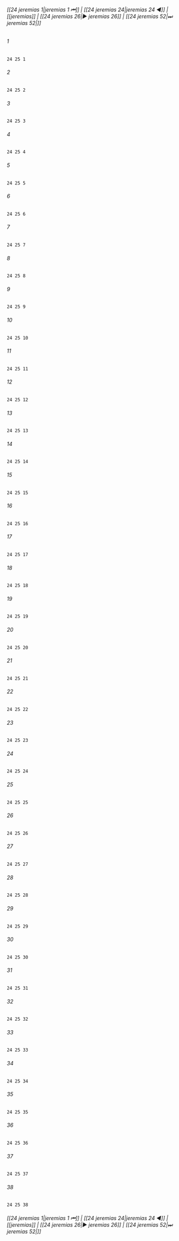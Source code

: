 
###### [[24 jeremias 1|jeremias 1 ⏮]] | [[24 jeremias 24|jeremias 24 ◀]] | [[jeremias]] | [[24 jeremias 26|▶ jeremias 26]] | [[24 jeremias 52|⏭ jeremias 52|]]

###### 1
``` verse
24 25 1 
```
###### 2
``` verse
24 25 2 
```
###### 3
``` verse
24 25 3 
```
###### 4
``` verse
24 25 4 
```
###### 5
``` verse
24 25 5 
```
###### 6
``` verse
24 25 6 
```
###### 7
``` verse
24 25 7 
```
###### 8
``` verse
24 25 8 
```
###### 9
``` verse
24 25 9 
```
###### 10
``` verse
24 25 10 
```
###### 11
``` verse
24 25 11 
```
###### 12
``` verse
24 25 12 
```
###### 13
``` verse
24 25 13 
```
###### 14
``` verse
24 25 14 
```
###### 15
``` verse
24 25 15 
```
###### 16
``` verse
24 25 16 
```
###### 17
``` verse
24 25 17 
```
###### 18
``` verse
24 25 18 
```
###### 19
``` verse
24 25 19 
```
###### 20
``` verse
24 25 20 
```
###### 21
``` verse
24 25 21 
```
###### 22
``` verse
24 25 22 
```
###### 23
``` verse
24 25 23 
```
###### 24
``` verse
24 25 24 
```
###### 25
``` verse
24 25 25 
```
###### 26
``` verse
24 25 26 
```
###### 27
``` verse
24 25 27 
```
###### 28
``` verse
24 25 28 
```
###### 29
``` verse
24 25 29 
```
###### 30
``` verse
24 25 30 
```
###### 31
``` verse
24 25 31 
```
###### 32
``` verse
24 25 32 
```
###### 33
``` verse
24 25 33 
```
###### 34
``` verse
24 25 34 
```
###### 35
``` verse
24 25 35 
```
###### 36
``` verse
24 25 36 
```
###### 37
``` verse
24 25 37 
```
###### 38
``` verse
24 25 38 
```

###### [[24 jeremias 1|jeremias 1 ⏮]] | [[24 jeremias 24|jeremias 24 ◀]] | [[jeremias]] | [[24 jeremias 26|▶ jeremias 26]] | [[24 jeremias 52|⏭ jeremias 52|]]

